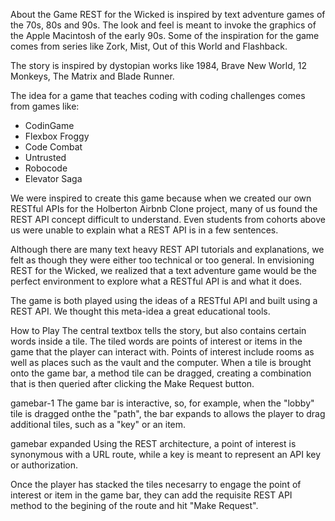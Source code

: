 About the Game
REST for the Wicked is inspired by text adventure games of the 70s, 80s and 90s. The look and feel is meant to invoke the graphics of the Apple Macintosh of the early 90s. Some of the inspiration for the game comes from series like Zork, Mist, Out of this World and Flashback.

The story is inspired by dystopian works like 1984, Brave New World, 12 Monkeys, The Matrix and Blade Runner.

The idea for a game that teaches coding with coding challenges comes from games like:

- CodinGame
- Flexbox Froggy
- Code Combat
- Untrusted
- Robocode
- Elevator Saga

We were inspired to create this game because when we created our own RESTful APIs for the Holberton Airbnb Clone project, many of us found the REST API concept difficult to understand. Even students from cohorts above us were unable to explain what a REST API is in a few sentences.

Although there are many text heavy REST API tutorials and explanations, we felt as though they were either too technical or too general. In envisioning REST for the Wicked, we realized that a text adventure game would be the perfect environment to explore what a RESTful API is and what it does.

The game is both played using the ideas of a RESTful API and built using a REST API. We thought this meta-idea a great educational tools.

How to Play
The central textbox tells the story, but also contains certain words inside a tile. The tiled words are points of interest or items in the game that the player can interact with. Points of interest include rooms as well as places such as the vault and the computer. When a tile is brought onto the game bar, a method tile can be dragged, creating a combination that is then queried after clicking the Make Request button.

gamebar-1
The game bar is interactive, so, for example, when the "lobby" tile is dragged onthe the "path", the bar expands to allows the player to drag additional tiles, such as a "key" or an item.

gamebar expanded
Using the REST architecture, a point of interest is synonymous with a URL route, while a key is meant to represent an API key or authorization.

Once the player has stacked the tiles necesarry to engage the point of interest or item in the game bar, they can add the requisite REST API method to the begining of the route and hit "Make Request".
